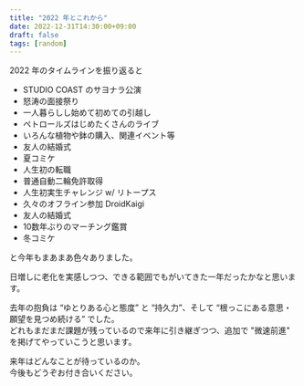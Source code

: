 ```yaml
---
title: "2022 年とこれから"
date: 2022-12-31T14:30:00+09:00
draft: false
tags: [random]
---
```


2022 年のタイムラインを振り返ると

- STUDIO COAST のサヨナラ公演
- 怒涛の面接祭り
- 一人暮らしし始めて初めての引越し
- ペトロールズはじめたくさんのライブ
- いろんな植物や鉢の購入、関連イベント等
- 友人の結婚式
- 夏コミケ
- 人生初の転職
- 普通自動二輪免許取得
- 人生初実生チャレンジ w/ リトープス
- 久々のオフライン参加 DroidKaigi
- 友人の結婚式
- 10数年ぶりのマーチング鑑賞
- 冬コミケ

と今年もまあまあ色々ありました。

日増しに老化を実感しつつ、できる範囲でもがいてきた一年だったかなと思います。

去年の抱負は “ゆとりある心と態度” と “持久力”、そして “根っこにある意思・願望を見つめ続ける” でした。  
どれもまだまだ課題が残っているので来年に引き継ぎつつ、追加で "微速前進" を掲げてやっていこうと思います。

来年はどんなことが待っているのか。  
今後もどうぞお付き合いください。
